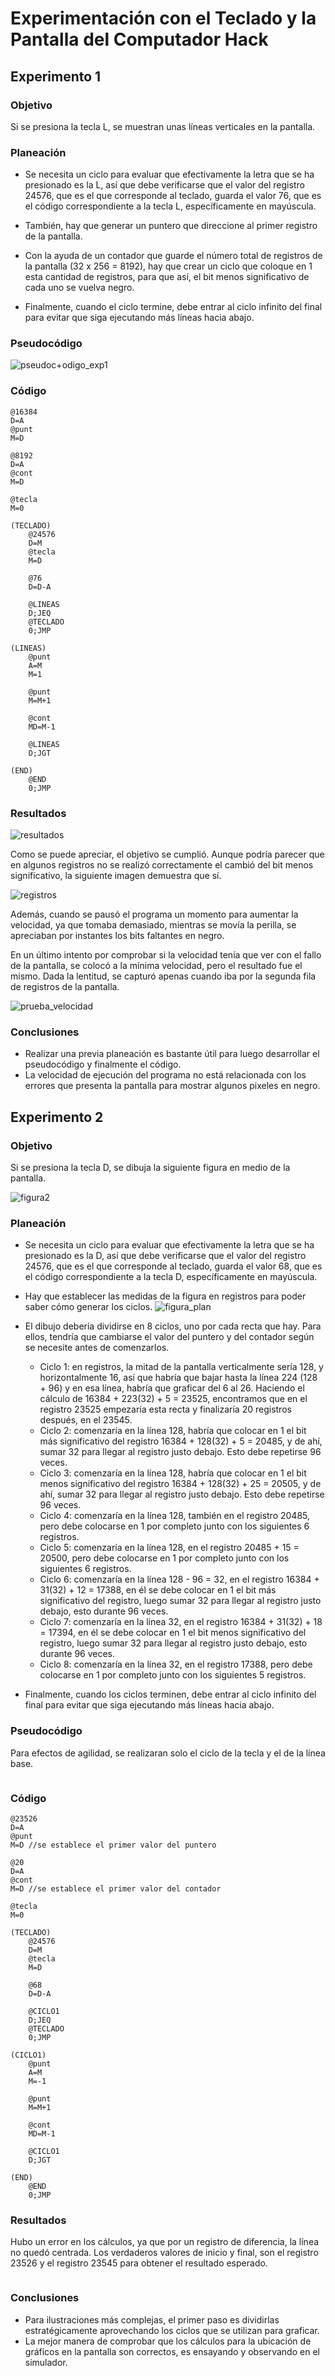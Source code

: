 # Experimentación con el Teclado y la Pantalla del Computador Hack

## Experimento 1
### Objetivo
Si se presiona la tecla L, se muestran unas líneas verticales en la pantalla.
### Planeación
- Se necesita un ciclo para evaluar que efectivamente la letra que se ha presionado es la L, así que debe verificarse que el valor del registro 24576, que es el que corresponde al teclado, guarda el valor 76, que es el código correspondiente a la tecla L, específicamente en mayúscula.

- También, hay que generar un puntero que direccione al primer registro de la pantalla.

- Con la ayuda de un contador que guarde el número total de registros de la pantalla (32 x 256 = 8192), hay que crear un ciclo que coloque en 1 esta cantidad de registros, para que así, el bit menos significativo de cada uno se vuelva negro.

- Finalmente, cuando el ciclo termine, debe entrar al ciclo infinito del final para evitar que siga ejecutando más líneas hacia abajo.

### Pseudocódigo
![pseudoc+odigo_exp1](https://github.com/hacUPB/sc-2420-eval-u1-SofiaLezcanoArenas/blob/main/Actividad3/pseudo1.jpeg)

### Código

``` assembler
@16384
D=A
@punt
M=D

@8192
D=A
@cont
M=D

@tecla
M=0

(TECLADO)
    @24576
    D=M
    @tecla
    M=D

    @76
    D=D-A

    @LINEAS
    D;JEQ
    @TECLADO
    0;JMP

(LINEAS)
    @punt
    A=M
    M=1

    @punt
    M=M+1

    @cont
    MD=M-1

    @LINEAS
    D;JGT

(END)
    @END
    0;JMP
```

### Resultados
![resultados](https://github.com/hacUPB/sc-2420-eval-u1-SofiaLezcanoArenas/blob/main/Actividad3/Captura%20de%20pantalla%202024-08-10%20165242.png)

Como se puede apreciar, el objetivo se cumplió. Aunque podría parecer que en algunos registros no se realizó correctamente el cambió del bit menos significativo, la siguiente imagen demuestra que sí.

![registros](https://github.com/hacUPB/sc-2420-eval-u1-SofiaLezcanoArenas/blob/main/Actividad3/Captura%20de%20pantalla%202024-08-10%20165629.png)

Además, cuando se pausó el programa un momento para aumentar la velocidad, ya que tomaba demasiado, mientras se movía la perilla, se apreciaban por instantes los bits faltantes en negro.

En un último intento por comprobar si la velocidad tenía que ver con el fallo de la pantalla, se colocó a la mínima velocidad, pero el resultado fue el mismo. Dada la lentitud, se capturó apenas cuando iba por la segunda fila de registros de la pantalla.

![prueba_velocidad](https://github.com/hacUPB/sc-2420-eval-u1-SofiaLezcanoArenas/blob/main/Actividad3/Captura%20de%20pantalla%202024-08-10%20171252.png)

### Conclusiones

- Realizar una previa planeación es bastante útil para luego desarrollar el pseudocódigo y finalmente el código.
- La velocidad de ejecución del programa no está relacionada con los errores que presenta la pantalla para mostrar algunos pixeles en negro.

## Experimento 2
### Objetivo
Si se presiona la tecla D, se dibuja la siguiente figura en medio de la pantalla.

![figura2](https://github.com/hacUPB/sc-2420-eval-u1-SofiaLezcanoArenas/blob/main/Actividad3/figura2.jpeg)

### Planeación
- Se necesita un ciclo para evaluar que efectivamente la letra que se ha presionado es la D, así que debe verificarse que el valor del registro 24576, que es el que corresponde al teclado, guarda el valor 68, que es el código correspondiente a la tecla D, específicamente en mayúscula.
  
- Hay que establecer las medidas de la figura en registros para poder saber cómo generar los ciclos.
  ![figura_plan](https://github.com/hacUPB/sc-2420-eval-u1-SofiaLezcanoArenas/blob/main/Actividad3/figura_plan.jpeg)

- El dibujo debería dividirse en 8 ciclos, uno por cada recta que hay. Para ellos, tendría que cambiarse el valor del puntero y del contador según se necesite antes de comenzarlos.
  - Ciclo 1: en registros, la mitad de la pantalla verticalmente sería 128, y horizontalmente 16, así que habría que bajar hasta la línea 224 (128 + 96) y en esa línea, habría que graficar del 6 al 26. Haciendo el cálculo de 16384 + 223(32) + 5 = 23525, encontramos que en el registro 23525 empezaría esta recta y finalizaría 20 registros después, en el 23545.
  - Ciclo 2: comenzaría en la línea 128, habría que colocar en 1 el bit más significativo del registro 16384 + 128(32) + 5 = 20485, y de ahí, sumar 32 para llegar al registro justo debajo. Esto debe repetirse 96 veces.
  - Ciclo 3: comenzaría en la línea 128, habría que colocar en 1 el bit menos significativo del registro 16384 + 128(32) + 25 = 20505, y de ahí, sumar 32 para llegar al registro justo debajo. Esto debe repetirse 96 veces.
  - Ciclo 4: comenzaría en la línea 128, también en el registro 20485, pero debe colocarse en 1 por completo junto con los siguientes 6 registros.
  - Ciclo 5: comenzaría en la línea 128, en el registro 20485 + 15 = 20500, pero debe colocarse en 1 por completo junto con los siguientes 6 registros.
  - Ciclo 6: comenzaría en la línea 128 - 96 = 32, en el registro 16384 + 31(32) + 12 = 17388, en él se debe colocar en 1 el bit más significativo del registro, luego sumar 32 para llegar al registro justo debajo, esto durante 96 veces.
  - Ciclo 7: comenzaría en la línea 32, en el registro 16384 + 31(32) + 18 = 17394, en él se debe colocar en 1 el bit menos significativo del registro, luego sumar 32 para llegar al registro justo debajo, esto durante 96 veces.
  - Ciclo 8: comenzaría en la línea 32, en el registro 17388, pero debe colocarse en 1 por completo junto con los siguientes 5 registros.
  
- Finalmente, cuando los ciclos terminen, debe entrar al ciclo infinito del final para evitar que siga ejecutando más líneas hacia abajo.

### Pseudocódigo
Para efectos de agilidad, se realizaran solo el ciclo de la tecla y el de la línea base.

![]()

### Código
``` assembler
@23526
D=A
@punt
M=D //se establece el primer valor del puntero

@20
D=A
@cont
M=D //se establece el primer valor del contador

@tecla
M=0

(TECLADO)
    @24576
    D=M
    @tecla
    M=D

    @68
    D=D-A

    @CICLO1
    D;JEQ
    @TECLADO
    0;JMP

(CICLO1)
    @punt
    A=M
    M=-1

    @punt
    M=M+1

    @cont
    MD=M-1

    @CICLO1
    D;JGT

(END)
    @END
    0;JMP
```
### Resultados
Hubo un error en los cálculos, ya que por un registro de diferencia, la línea no quedó centrada. Los verdaderos valores de inicio y final, son el registro 23526 y el registro 23545 para obtener el resultado esperado.

![]()

### Conclusiones
- Para ilustraciones más complejas, el primer paso es dividirlas estratégicamente aprovechando los ciclos que se utilizan para graficar.
- La mejor manera de comprobar que los cálculos para la ubicación de gráficos en la pantalla son correctos, es ensayando y observando en el simulador.